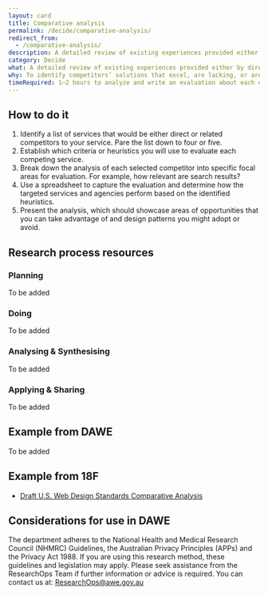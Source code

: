 ```yaml
---
layout: card
title: Comparative analysis
permalink: /decide/comparative-analysis/
redirect_from:
  - /comparative-analysis/
description: A detailed review of existing experiences provided either by direct competitors or by related agencies or services.
category: Decide
what: A detailed review of existing experiences provided either by direct competitors or by related agencies or services.
why: To identify competitors’ solutions that excel, are lacking, or are missing critical design elements. Comparative analysis can give you a competitive edge by identifying opportunities, gaps in other services, and potential design patterns to adopt or avoid.
timeRequired: 1–2 hours to analyze and write an evaluation about each competitor.
---
```

## How to do it

1. Identify a list of services that would be either direct or related competitors to your service.  Pare the list down to four or five.
1. Establish which criteria or heuristics you will use to evaluate each competing service.
1. Break down the analysis of each selected competitor into specific focal areas for evaluation. For example, how relevant are search results?
1. Use a spreadsheet to capture the evaluation and determine how the targeted services and agencies perform based on the identified heuristics.
1. Present the analysis, which should showcase areas of opportunities that you can take advantage of and design patterns you might adopt or avoid.

<section class="method--section method--section--18f-example" markdown="1" >

## Research process resources
### Planning
To be added

### Doing
To be added

### Analysing & Synthesising
To be added

### Applying & Sharing
To be added


## Example from DAWE

To be added

</section>

## Example from 18F

- <a href="https://github.com/18F/web-design-standards/wiki/Comparative-Analysis" class="usa-link">Draft U.S. Web Design Standards Comparative Analysis</a>

</section>

<section class="method--section method--section--government-considerations" markdown="1" >

## Considerations for use in DAWE

The department adheres to the National Health and Medical Research Council (NHMRC) Guidelines, the Australian Privacy Principles (APPs) and the Privacy Act 1988. If you are using this research method, these guidelines and legislation may apply. Please seek assistance from the ResearchOps Team if further information or advice is required. You can contact us at: ResearchOps@awe.gov.au
</section>
